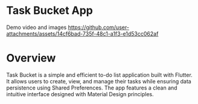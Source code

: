 # Task Bucket App

Demo video and images
https://github.com/user-attachments/assets/14cf6bad-735f-48c1-a1f3-e1d53cc062af

# Overview
Task Bucket is a simple and efficient to-do list application built with Flutter. It allows users to create, view, and manage their tasks while ensuring data persistence using Shared Preferences. The app features a clean and intuitive interface designed with Material Design principles.

